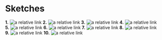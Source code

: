 # Sketches

**1.**
![a relative link](./1.JPG)
**2.**
![a relative link](./2.JPG)
**3.**
![a relative link](./3.JPG)
**4.**
![a relative link](./4.JPG)
**5.**
![a relative link](./5.JPG)
**6.**
![a relative link](./6.JPG)
**7.**
![a relative link](./7.JPG)
**8.**
![a relative link](./8.JPG)
**9.**
![a relative link](./9.JPG)
**10.**
![a relative link](./10.JPG)

